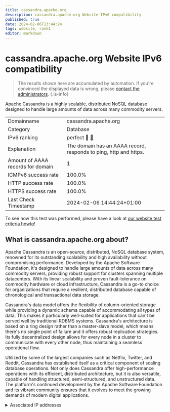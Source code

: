 ```yaml
---
title: cassandra.apache.org
description: cassandra.apache.org Website IPv6 compatibility
published: true
date: 2024-02-06T13:44:24
tags: website, rank1
editor: markdown
---
```


# cassandra.apache.org Website IPv6 compatibility

> The results shown here are accumulated by automation. If you're convinced the displayed data is wrong, please [contact the administrators](/howto/chat). 
{.is-info}

Apache Cassandra is a highly scalable, distributed NoSQL database designed to handle large amounts of data across many commodity servers.


|   |   |
| - | - |
| Domainname | cassandra.apache.org
| Category | Database |
| IPv6 ranking | perfect :1st_place_medal: [🔗](/howto/ranking) |
| Explanation | The domain has an AAAA record, responds to ping, http and https. |
| Amount of AAAA records for domain | 1 |
| ICMPv6 success rate | 100.0%|
| HTTP success rate | 100.0% |
| HTTPS success rate | 100.0% |
| Last Check Timestamp | 2024-02-06 14:44:24+01:00 |

To see how this test was performed, please have a look at [our website test criteria howto](/howto/testcriteria/website)!


## What is cassandra.apache.org about?
Apache Cassandra is an open-source, distributed, NoSQL database system, renowned for its outstanding scalability and high availability without compromising performance. Developed by the Apache Software Foundation, it's designed to handle large amounts of data across many commodity servers, providing robust support for clusters spanning multiple datacenters. With its linear scalability and proven fault-tolerance on commodity hardware or cloud infrastructure, Cassandra is a go-to choice for organizations that require a resilient, distributed database capable of chronological and transactional data storage.

Cassandra's data model offers the flexibility of column-oriented storage while providing a dynamic schema capable of accommodating all types of data. This makes it particularly well-suited for applications that can't be served well by traditional RDBMS systems. Cassandra's architecture is based on a ring design rather than a master-slave model, which means there's no single point of failure and it offers robust replication strategies. Its fully decentralized design allows for every node in a cluster to communicate with every other node, thus maintaining a seamless operational flow.

Utilized by some of the largest companies such as Netflix, Twitter, and Reddit, Cassandra has established itself as a critical component of scaling database operations. Not only does Cassandra offer high-performance operations with its efficient, distributed architecture, but it is also versatile, capable of handling structured, semi-structured, and unstructured data. The platform's continued development by the Apache Software Foundation and its vibrant community ensures that it evolves to meet the growing demands of modern digital applications.



<details>
<summary>Associated IP addresses</summary>

2a04:4e42::644

</details>
